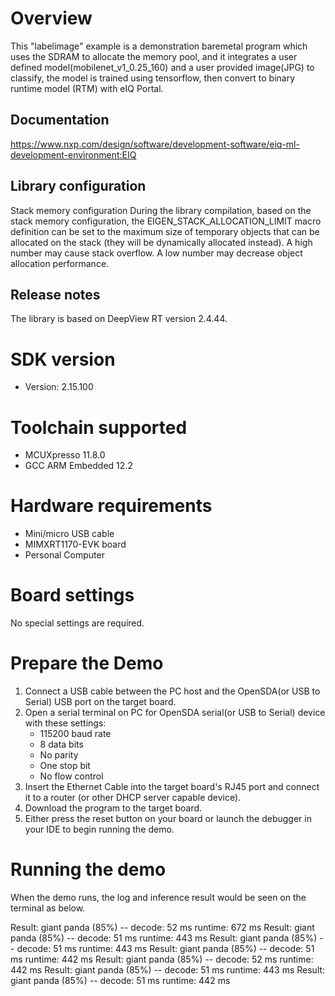 Overview
========
This "labelimage" example is a demonstration baremetal program which uses the SDRAM to allocate
the memory pool, and it integrates a user defined model(mobilenet_v1_0.25_160) and a user
provided image(JPG) to classify, the model is trained using tensorflow, then convert to binary
runtime model (RTM) with eIQ Portal.

Documentation
-------------
  https://www.nxp.com/design/software/development-software/eiq-ml-development-environment:EIQ

Library configuration
------------------------
 Stack memory configuration
 During the library compilation, based on the stack memory configuration,
 the EIGEN_STACK_ALLOCATION_LIMIT macro definition can be set to the maximum
 size of temporary objects that can be allocated on the stack
 (they will be dynamically allocated instead). A high number may cause stack
 overflow. A low number may decrease object allocation performance.

Release notes
-------------
The library is based on DeepView RT version 2.4.44.


SDK version
===========
- Version: 2.15.100

Toolchain supported
===================
- MCUXpresso  11.8.0
- GCC ARM Embedded  12.2

Hardware requirements
=====================
- Mini/micro USB cable
- MIMXRT1170-EVK board
- Personal Computer

Board settings
==============
No special settings are required.

Prepare the Demo
================
1.  Connect a USB cable between the PC host and the OpenSDA(or USB to Serial) USB port on the target board.
2.  Open a serial terminal on PC for OpenSDA serial(or USB to Serial) device with these settings:
    - 115200 baud rate
    - 8 data bits
    - No parity
    - One stop bit
    - No flow control
3.  Insert the Ethernet Cable into the target board's RJ45 port and connect it to a router (or other DHCP server capable device).
4.  Download the program to the target board.
5.  Either press the reset button on your board or launch the debugger in your IDE to begin running the demo.

Running the demo
================
When the demo runs, the log and inference result would be seen on the terminal as below.

   Result: giant panda (85%) -- decode: 52 ms runtime: 672 ms
   Result: giant panda (85%) -- decode: 51 ms runtime: 443 ms
   Result: giant panda (85%) -- decode: 51 ms runtime: 443 ms
   Result: giant panda (85%) -- decode: 51 ms runtime: 442 ms
   Result: giant panda (85%) -- decode: 52 ms runtime: 442 ms
   Result: giant panda (85%) -- decode: 51 ms runtime: 443 ms
   Result: giant panda (85%) -- decode: 51 ms runtime: 442 ms
